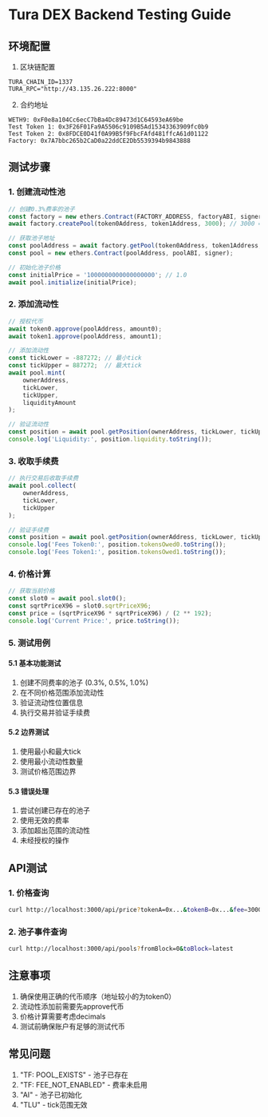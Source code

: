 # Tura DEX Backend Testing Guide

## 环境配置
1. 区块链配置
```
TURA_CHAIN_ID=1337
TURA_RPC="http://43.135.26.222:8000"
```

2. 合约地址
```
WETH9: 0xF0e8a104Cc6ecC7bBa4Dc89473d1C64593eA69be
Test Token 1: 0x3F26F01Fa9A5506c9109B5Ad15343363909fc0b9
Test Token 2: 0x8FDCE0D41f0A99B5f9FbcFAfd481ffcA61d01122
Factory: 0x7A7bbc265b2CaD0a22ddCE2Db5539394b9843888
```

## 测试步骤

### 1. 创建流动性池
```typescript
// 创建0.3%费率的池子
const factory = new ethers.Contract(FACTORY_ADDRESS, factoryABI, signer);
await factory.createPool(token0Address, token1Address, 3000); // 3000 = 0.3%

// 获取池子地址
const poolAddress = await factory.getPool(token0Address, token1Address, 3000);
const pool = new ethers.Contract(poolAddress, poolABI, signer);

// 初始化池子价格
const initialPrice = '1000000000000000000'; // 1.0
await pool.initialize(initialPrice);
```

### 2. 添加流动性
```typescript
// 授权代币
await token0.approve(poolAddress, amount0);
await token1.approve(poolAddress, amount1);

// 添加流动性
const tickLower = -887272; // 最小tick
const tickUpper = 887272;  // 最大tick
await pool.mint(
    ownerAddress,
    tickLower,
    tickUpper,
    liquidityAmount
);

// 验证流动性
const position = await pool.getPosition(ownerAddress, tickLower, tickUpper);
console.log('Liquidity:', position.liquidity.toString());
```

### 3. 收取手续费
```typescript
// 执行交易后收取手续费
await pool.collect(
    ownerAddress,
    tickLower,
    tickUpper
);

// 验证手续费
const position = await pool.getPosition(ownerAddress, tickLower, tickUpper);
console.log('Fees Token0:', position.tokensOwed0.toString());
console.log('Fees Token1:', position.tokensOwed1.toString());
```

### 4. 价格计算
```typescript
// 获取当前价格
const slot0 = await pool.slot0();
const sqrtPriceX96 = slot0.sqrtPriceX96;
const price = (sqrtPriceX96 * sqrtPriceX96) / (2 ** 192);
console.log('Current Price:', price.toString());
```

### 5. 测试用例

#### 5.1 基本功能测试
1. 创建不同费率的池子 (0.3%, 0.5%, 1.0%)
2. 在不同价格范围添加流动性
3. 验证流动性位置信息
4. 执行交易并验证手续费

#### 5.2 边界测试
1. 使用最小和最大tick
2. 使用最小流动性数量
3. 测试价格范围边界

#### 5.3 错误处理
1. 尝试创建已存在的池子
2. 使用无效的费率
3. 添加超出范围的流动性
4. 未经授权的操作

## API测试

### 1. 价格查询
```bash
curl http://localhost:3000/api/price?tokenA=0x...&tokenB=0x...&fee=3000
```

### 2. 池子事件查询
```bash
curl http://localhost:3000/api/pools?fromBlock=0&toBlock=latest
```

## 注意事项
1. 确保使用正确的代币顺序（地址较小的为token0）
2. 流动性添加前需要先approve代币
3. 价格计算需要考虑decimals
4. 测试前确保账户有足够的测试代币

## 常见问题
1. "TF: POOL_EXISTS" - 池子已存在
2. "TF: FEE_NOT_ENABLED" - 费率未启用
3. "AI" - 池子已初始化
4. "TLU" - tick范围无效
